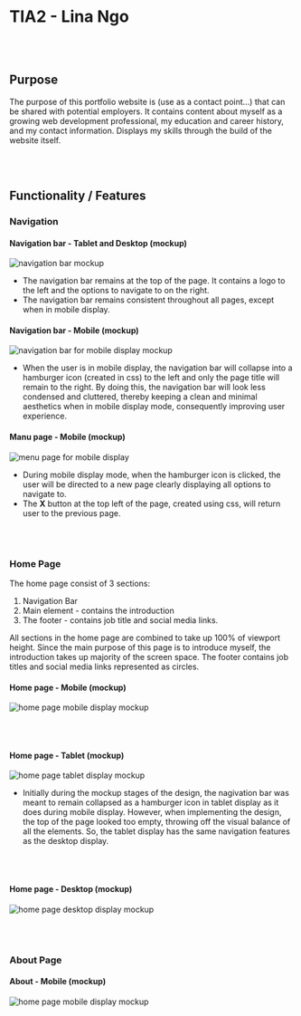 # TIA2 - Lina Ngo  

<br></br>

## Purpose

The purpose of this portfolio website is (use as a contact point…) that can be shared with potential employers. It contains content about myself as a growing web development professional, my education and career history, and my contact information. Displays my skills through the build of the website itself.

<br></br>

## Functionality / Features

### Navigation

#### Navigation bar - Tablet and Desktop (mockup)
![navigation bar mockup](docs/navigation.png)

- The navigation bar remains at the top of the page. It contains a logo to the left and the options to navigate to on the right.  
- The navigation bar remains consistent throughout all pages, except when in mobile display.

#### Navigation bar - Mobile (mockup)
![navigation bar for mobile display mockup](docs/navigation_mobile.png)

- When the user is in mobile display, the navigation bar will collapse into a hamburger icon (created in css) to the left and only the page title will remain to the right. By doing this, the navigation bar will look less condensed and cluttered, thereby keeping a clean and minimal aesthetics when in mobile display mode, consequently improving user experience. 


#### Manu page - Mobile (mockup)
![menu page for mobile display](docs/mobile_menu.png)

- During mobile display mode, when the hamburger icon is clicked, the user will be directed to a new page clearly displaying all options to navigate to. 
- The **X** button at the top left of the page, created using css, will return user to the previous page.


<br></br>


### Home Page

The home page consist of 3 sections:

1. Navigation Bar
2. Main element - contains the introduction
3. The footer - contains job title and social media links.

All sections in the home page are combined to take up 100% of viewport height. Since the main purpose of this page is to introduce myself, the introduction takes up majority of the screen space. The footer contains job titles and social media links represented as circles. 

#### Home page - Mobile (mockup)

<img src="docs/home_mobile.png" alt="home page mobile display mockup">

<br></br>

#### Home page - Tablet (mockup)

<img src="docs/home_tablet.png" alt="home page tablet display mockup">

- Initially during the mockup stages of the design, the nagivation bar was meant to remain collapsed as a hamburger icon in tablet display as it does during mobile display. However, when implementing the design, the top of the page looked too empty, throwing off the visual balance of all the elements. So, the tablet display has the same navigation features as the desktop display.

<br></br>

#### Home page - Desktop (mockup)

<img src="docs/home_desktop.png" alt="home page desktop display mockup">


<br></br>


### About Page

#### About - Mobile (mockup)

<img src="docs/about_mobile.png" alt="home page mobile display mockup">